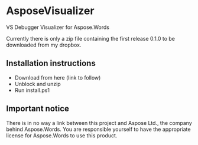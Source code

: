 AsposeVisualizer
================

VS Debugger Visualizer for Aspose.Words

Currently there is only a zip file containing the first release 0.1.0 to be downloaded from my dropbox.

Installation instructions
-------------------------
* Download from here (link to follow)
* Unblock and unzip
* Run install.ps1


Important notice
----------------
There is in no way a link between this project and Aspose Ltd., the company behind Aspose.Words. You are responsible yourself to have the appropriate license for Aspose.Words to use this product.
